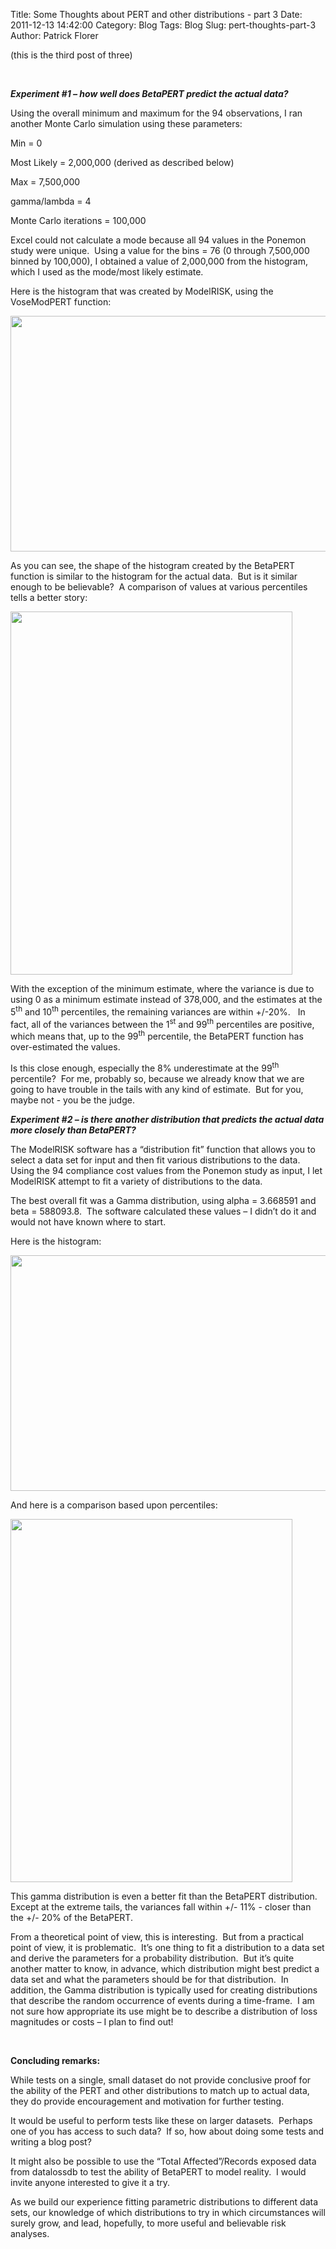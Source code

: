 Title: Some Thoughts about PERT and other distributions - part 3
Date: 2011-12-13 14:42:00
Category: Blog
Tags: Blog
Slug: pert-thoughts-part-3
Author: Patrick Florer

<p><span face="">(this is the third post of three)</span></p>
<p>&nbsp;</p>
<p><strong><em><span face="">Experiment #1 &ndash; how well does BetaPERT predict the actual data?</span></em></strong></p>
<p><span face="">Using the overall minimum and maximum for the 94 observations, I ran another Monte Carlo simulation using these parameters:</span></p>
<p class="rteindent1"><span face="">Min = 0</span></p>
<p class="rteindent1"><span face="">Most Likely = 2,000,000 (derived as described below)</span></p>
<p class="rteindent1"><span face="">Max = 7,500,000</span></p>
<p class="rteindent1"><span face="">gamma/lambda = 4</span></p>
<p class="rteindent1"><span face="">Monte Carlo iterations = 100,000</span></p>
<p><span face="">Excel could not calculate a mode because all 94 values in the Ponemon study were unique.&nbsp; Using a value for the bins = 76 (0 through 7,500,000 binned by 100,000), I obtained a value of 2,000,000 from the histogram, which I used as the mode/most likely estimate.</span></p>
<p><span face="">Here is the histogram that was created by ModelRISK, using the VoseModPERT function: </span></p>
<p><img src="{filename}/images/pt3-graphic1.jpg" style="width: 600px; height: 377px;" /></p>
<p><span face="">As you can see, the shape of the histogram created by the BetaPERT function is similar to the histogram for the actual data.&nbsp; But is it similar enough to be believable?&nbsp; A comparison of values at various percentiles tells a better story:</span></p>
<p><img src="{filename}/images/Pic2.jpg" style="width: 451px; height: 581px;" /></p>
<p><span face="">With the exception of the minimum estimate, where the variance is due to using 0 as a minimum estimate instead of 378,000, and the estimates at the 5<sup>th</sup></span> and 10<sup>th</sup> percentiles, the remaining variances are within +/-20%.&nbsp;&nbsp; In fact, all of the variances between the 1<sup>st</sup> and 99<sup>th</sup> percentiles are positive, which means that, up to the 99<sup>th</sup> percentile, the BetaPERT function has over-estimated the values.</p>
<p><span face="">Is this close enough, especially the 8% underestimate at the 99<sup>th</sup></span> percentile?&nbsp; For me, probably so, because we already know that we are going to have trouble in the tails with any kind of estimate.&nbsp; But for you, maybe not - you be the judge.</p>
<p><strong><em><span face="">Experiment #2 &ndash; is there another distribution that predicts the actual data more closely than BetaPERT?</span></em></strong></p>
<p><span face="">The ModelRISK software has a &ldquo;distribution fit&rdquo; function that allows you to select a data set for input and then fit various distributions to the data.&nbsp; Using the 94 compliance cost values from the Ponemon study as input, I let ModelRISK attempt to fit a variety of distributions to the data.</span></p>
<p><span face="">The best overall fit was a Gamma distribution, using alpha = 3.668591 </span>and beta = 588093.8.&nbsp; The software calculated these values &ndash; I didn&rsquo;t do it and would not have known where to start.</p>
<p><span face="">Here is the histogram:</span></p>
<p><img src="{filename}/images/pt3-graphic3.jpg" style="width: 600px; height: 377px;" /></p>
<p><span face="">And here is a comparison based upon percentiles:</span></p>
<p><img src="{filename}/images/pt3-graphic4.jpg" style="width: 451px; height: 581px;" /></p>
<p><span face="">This gamma distribution is even a better fit than the BetaPERT distribution.&nbsp; Except at the extreme tails, the variances fall within +/- 11% - closer than the +/- 20% of the BetaPERT.</span></p>
<p><span face="">From a theoretical point of view, this is interesting.&nbsp; But from a practical point of view, it is problematic.&nbsp; It&rsquo;s one thing to fit a distribution to a data set and derive the parameters for a probability distribution.&nbsp; But it&rsquo;s quite another matter to know, in advance, which distribution might best predict a data set and what the parameters should be for that distribution.&nbsp; In addition, the Gamma distribution is typically used for creating distributions that describe the random occurrence of events during a time-frame.&nbsp; I am not sure how appropriate its use might be to describe a distribution of loss magnitudes or costs &ndash; I plan to find out!</span></p>
<p>&nbsp;</p>
<p><strong><span face="">Concluding remarks:</span></strong></p>
<p><span face="">While tests on a single, small dataset do not provide conclusive proof for the ability of the PERT and other distributions to match up to actual data, they do provide encouragement and motivation for further testing.</span></p>
<p><span face="">It would be useful to perform tests like these on larger datasets.&nbsp; Perhaps one of you has access to such data?&nbsp; If so, how about doing some tests and writing a blog post?</span></p>
<p><span face="">It might also be possible to use the &ldquo;Total Affected&rdquo;/Records exposed data from datalossdb to test the ability of BetaPERT to model reality.&nbsp; I would invite anyone interested to give it a try.</span></p>
<p><span face="">As we build our experience fitting parametric distributions to different data sets, our knowledge of which distributions to try in which circumstances will surely grow, and lead, hopefully, to more useful and believable risk analyses.</span></p>
